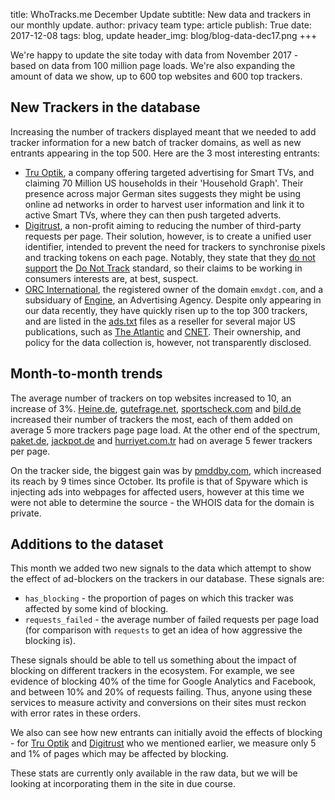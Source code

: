 title: WhoTracks.me December Update
subtitle: New data and trackers in our monthly update.
author: privacy team
type: article
publish: True
date: 2017-12-08
tags: blog, update
header_img: blog/blog-data-dec17.png
+++

We're happy to update the site today with data from November 2017 - based on data from 100 million page loads. We're also expanding the amount of data we show, up to 600 top websites and 600 top trackers.

## New Trackers in the database

Increasing the number of trackers displayed meant that we needed to add tracker information for a new batch of tracker domains, as well as new entrants appearing in the top 500. Here are the 3 most interesting entrants:

 * [Tru Optik](../trackers/truoptik.html), a company offering targeted advertising for Smart TVs, and claiming 70 Million US households in their 'Household Graph'. Their presence across major German sites suggests they might be using online ad networks in order to harvest user information and link it to active Smart TVs, where they can then push targeted adverts.
 * [Digitrust](../trackers/digitrust.html), a non-profit aiming to reducing the number of third-party requests per page. Their solution, however, is to create a unified user identifier, intended to prevent the need for trackers to synchronise pixels and tracking tokens on each page. Notably, they state that they [do not support](http://www.digitru.st/faqs/) the [Do Not Track](https://en.wikipedia.org/wiki/Do_Not_Track) standard, so their claims to be working in consumers interests are, at best, suspect.
 * [ORC International](../trackers/orc_international.html), the registered owner of the domain `emxdgt.com`, and a subsiduary of [Engine](http://www.enginegroup.com/), an Advertising Agency. Despite only appearing in our data recently, they have quickly risen up to the top 300 trackers, and are listed in the [ads.txt](https://iabtechlab.com/ads-txt/) files as a reseller for several major US publications, such as [The Atlantic](https://www.theatlantic.com/ads.txt) and [CNET](https://www.cnet.com/ads.txt). Their ownership, and policy for the data collection is, however, not transparently disclosed.

## Month-to-month trends

The average number of trackers on top websites increased to 10, an increase of 3%. [Heine.de](../websites/heine.de.html), [gutefrage.net](../websites/gutefrage.net.html), [sportscheck.com](../websites/sportscheck.com.html) and [bild.de](../websites/bild.de.html) increased their number of trackers the most, each of them added on average 5 more trackers page page load. At the other end of the spectrum, [paket.de](../websites/paket.de.html), [jackpot.de](../websites/jackpot.de.htmwl) and [hurriyet.com.tr](../websites/hurriyet.com.tr.html) had on average 5 fewer trackers per page.

On the tracker side, the biggest gain was by [pmddby.com](../trackers/pmddby.com.html), which increased its reach by 9 times since October. Its profile is that of Spyware which is injecting ads into webpages for affected users, however at this time we were not able to determine the source - the WHOIS data for the domain is private.

## Additions to the dataset

This month we added two new signals to the data which attempt to show the effect of ad-blockers on the trackers in our database. These signals are:

 * `has_blocking` - the proportion of pages on which this tracker was affected by some kind of blocking.
 * `requests_failed` - the average number of failed requests per page load (for comparison with `requests` to get an idea of how aggressive the blocking is).

These signals should be able to tell us something about the impact of blocking on different trackers in the ecosystem. For example, we see evidence of blocking 40% of the time for Google Analytics and Facebook, and between 10% and 20% of requests failing. Thus, anyone using these services to measure activity and conversions on their sites must reckon with error rates in these orders.

We also can see how new entrants can initially avoid the effects of blocking - for [Tru Optik](../trackers/truoptik.html) and [Digitrust](../trackers/digitrust.html) who we mentioned earlier, we measure only 5 and 1% of pages which may be affected by blocking.

These stats are currently only available in the raw data, but we will be looking at incorporating them in the site in due course.

